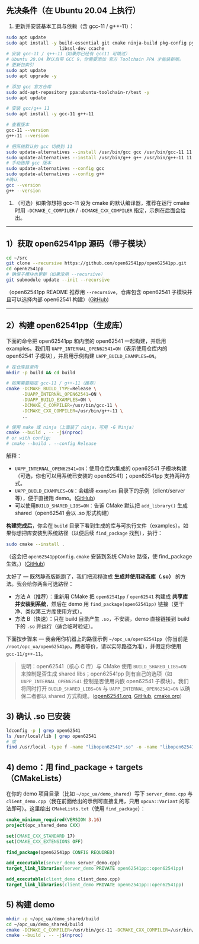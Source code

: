 ## 先决条件（在 Ubuntu 20.04 上执行）

1. 更新并安装基本工具与依赖（含 gcc-11 / g++-11）：

```bash
sudo apt update
sudo apt install -y build-essential git cmake ninja-build pkg-config python3 python3-pip \
                    libssl-dev ccache
# 安装 gcc-11 / g++-11（如果你已经有 gcc11 可跳过）
# Ubuntu 20.04 默认自带 GCC 9，你需要添加 官方 Toolchain PPA 才能装新版。
# 更新包索引
sudo apt update
sudo apt upgrade -y

# 添加 gcc 官方仓库
sudo add-apt-repository ppa:ubuntu-toolchain-r/test -y
sudo apt update

# 安装 gcc/g++ 11
sudo apt install -y gcc-11 g++-11

# 查看版本
gcc-11 --version
g++-11 --version

# 把系统默认的 gcc 切换到 11
sudo update-alternatives --install /usr/bin/gcc gcc /usr/bin/gcc-11 11
sudo update-alternatives --install /usr/bin/g++ g++ /usr/bin/g++-11 11
# 手动选择 gcc 版本
sudo update-alternatives --config gcc
sudo update-alternatives --config g++
#确认
gcc --version
g++ --version
```

1. （可选）如果你想把 gcc-11 设为 cmake 的默认编译器，推荐在运行 cmake 时用 `-DCMAKE_C_COMPILER` / `-DCMAKE_CXX_COMPILER` 指定，示例在后面会给出。

------

## 1）获取 open62541pp 源码（带子模块）

```bash
cd ~/src
git clone --recursive https://github.com/open62541pp/open62541pp.git
cd open62541pp
# 确保子模块也更新（如果没用 --recursive）
git submodule update --init --recursive
```

（open62541pp README 推荐用 `--recursive`，仓库包含 open62541 子模块并且可以选择内部 open62541 构建）([GitHub](https://github.com/open62541pp/open62541pp))

------

## 2）构建 open62541pp（生成库）

下面的命令把 open62541pp 和内嵌的 open62541 一起构建，并启用 examples。我们用 `UAPP_INTERNAL_OPEN62541=ON`（表示使用仓库内的 open62541 子模块），并启用示例构建 `UAPP_BUILD_EXAMPLES=ON`。

```bash
# 在仓库目录内
mkdir -p build && cd build

# 如果需要指定 gcc-11 / g++-11（推荐）
cmake -DCMAKE_BUILD_TYPE=Release \
      -DUAPP_INTERNAL_OPEN62541=ON \
      -DUAPP_BUILD_EXAMPLES=ON \
      -DCMAKE_C_COMPILER=/usr/bin/gcc-11 \
      -DCMAKE_CXX_COMPILER=/usr/bin/g++-11 \
      ..

# 使用 make 或 ninja（上面装了 ninja，可用 -G Ninja）
cmake --build . -- -j$(nproc)
# or with config:
# cmake --build . --config Release
```

解释：

- `UAPP_INTERNAL_OPEN62541=ON`：使用仓库内集成的 open62541 子模块构建（可选，你也可以用系统已安装的 open62541）；open62541pp 支持两种方式。
- `UAPP_BUILD_EXAMPLES=ON`：会编译 `examples` 目录下的示例（client/server 等），便于直接跑 demo。([GitHub](https://github.com/open62541pp/open62541pp))
- 可以使用`BUILD_SHARED_LIBS=ON`：告诉 CMake 默认把 `add_library()` 生成 shared（open62541 会以 .so 形式构建）

**构建完成后**，你会在 `build` 目录下看到生成的库与可执行文件（examples）。如果你想把库安装到系统路径（以便后续 `find_package` 找到），执行：

```bash
sudo cmake --install .
```

（这会把 `open62541ppConfig.cmake` 安装到系统 CMake 路径，使 find_package 生效。）([GitHub](https://github.com/open62541pp/open62541pp))

太好了 — 既然静态版能跑了，我们把流程改成 **生成并使用动态库（.so）** 的方法。我会给你两条可选路径：

- 方法 A（推荐）：重新用 CMake 把 `open62541pp` / `open62541` 构建成 **共享库并安装到系统**，然后在 demo 用 `find_package(open62541pp)` 链接（更干净、类似第三方库使用方式）。
- 方法 B（快速）：只在 build 目录产生 `.so`，不安装，demo 直接链接到 build 下的 `.so` 并运行（适合临时验证）。

下面按步骤来 — 我会用你机器上的路径示例 `~/opc_ua/open62541pp`（你当前是 `/root/opc_ua/open62541pp`，两者等价，请以实际路径为准），并假定你使用 `gcc-11/g++-11`。

> 说明：open62541（核心 C 库）与 CMake 使用 `BUILD_SHARED_LIBS=ON` 来控制是否生成 shared libs；open62541pp 则有自己的选项（如 `UAPP_INTERNAL_OPEN62541` 控制是否使用内嵌 open62541 子模块）。我们将同时打开 `BUILD_SHARED_LIBS=ON` 与 `UAPP_INTERNAL_OPEN62541=ON` 以确保二者都以 shared 方式构建。([open62541.org](https://www.open62541.org/doc/master/building.html?utm_source=chatgpt.com), [GitHub](https://github.com/open62541pp/open62541pp?utm_source=chatgpt.com), [cmake.org](https://cmake.org/cmake/help/latest/variable/BUILD_SHARED_LIBS.html?utm_source=chatgpt.com))

## 3) 确认 .so 已安装

```bash
ldconfig -p | grep open62541
ls /usr/local/lib | grep open62541
# 或
find /usr/local -type f -name "libopen62541*.so" -o -name "libopen62541pp*.so"
```

## 4) demo：用 find_package + targets（CMakeLists）

在你的 demo 项目目录（比如 `~/opc_ua/demo_shared`）写下 `server_demo.cpp` 与 `client_demo.cpp`（我在前面给出的示例可直接复用，只用 `opcua::Variant` 的写法即可）。这里给出 `CMakeLists.txt`（使用 `find_package`）：

```cmake
cmake_minimum_required(VERSION 3.16)
project(opc_shared_demo CXX)

set(CMAKE_CXX_STANDARD 17)
set(CMAKE_CXX_EXTENSIONS OFF)

find_package(open62541pp CONFIG REQUIRED)

add_executable(server_demo server_demo.cpp)
target_link_libraries(server_demo PRIVATE open62541pp::open62541pp)

add_executable(client_demo client_demo.cpp)
target_link_libraries(client_demo PRIVATE open62541pp::open62541pp)
```

## 5) 构建 demo

```bash
mkdir -p ~/opc_ua/demo_shared/build
cd ~/opc_ua/demo_shared/build
cmake -DCMAKE_C_COMPILER=/usr/bin/gcc-11 -DCMAKE_CXX_COMPILER=/usr/bin/g++-11 ..
cmake --build . -- -j$(nproc)
```